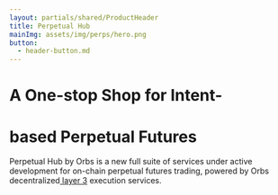 ```yaml
---
layout: partials/shared/ProductHeader
title: Perpetual Hub 
mainImg: assets/img/perps/hero.png
button:
  - header-button.md
---
```


# A One-stop Shop for Intent- 
# based Perpetual Futures

Perpetual Hub by Orbs is a new full suite of services under active development for on-chain perpetual futures trading, powered by Orbs decentralized[ layer 3](https://www.orbs.com/overview/) execution services.
